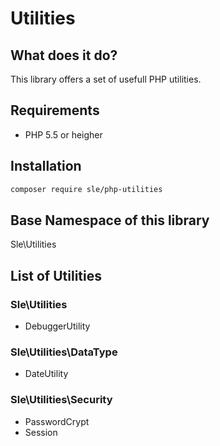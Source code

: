 # Utilities

## What does it do?
This library offers a set of usefull PHP utilities.

## Requirements
- PHP 5.5 or heigher

## Installation
```bash
composer require sle/php-utilities
```

## Base Namespace of this library
Sle\Utilities

## List of Utilities

### Sle\Utilities
- DebuggerUtility

### Sle\Utilities\DataType
- DateUtility

### Sle\Utilities\Security
- PasswordCrypt
- Session

